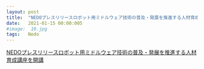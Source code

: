 ```yaml
---
layout: post
title:  "NEDOプレスリリースロボット用ミドルウェア技術の普及・発展を推進する人材育成講座を開講"
date:   2021-01-15 00:00:005
#image:  10.jpg
tags:   Nedo
---
```

	
[NEDOプレスリリースロボット用ミドルウェア技術の普及・発展を推進する人材育成講座を開講](https://www.nedo.go.jp/news/press/AA5_101400.html)

